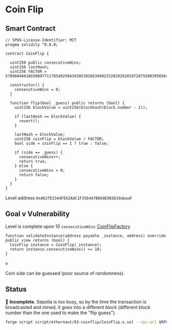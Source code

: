 # Coin Flip

## Smart Contract

```solidity
// SPDX-License-Identifier: MIT
pragma solidity ^0.8.0;

contract CoinFlip {

  uint256 public consecutiveWins;
  uint256 lastHash;
  uint256 FACTOR = 57896044618658097711785492504343953926634992332820282019728792003956564819968;

  constructor() {
    consecutiveWins = 0;
  }

  function flip(bool _guess) public returns (bool) {
    uint256 blockValue = uint256(blockhash(block.number - 1));

    if (lastHash == blockValue) {
      revert();
    }

    lastHash = blockValue;
    uint256 coinFlip = blockValue / FACTOR;
    bool side = coinFlip == 1 ? true : false;

    if (side == _guess) {
      consecutiveWins++;
      return true;
    } else {
      consecutiveWins = 0;
      return false;
    }
  }
}
```

Level address 
`0xA62fE5344FE62AdC1F356447B669E9E6D10abaaF`

## Goal v Vulnerability

Level is complete upon 10 `consecutiveWins`
[CoinFlipFactory](https://github.com/OpenZeppelin/ethernaut/blob/4d4c0a7fb969f69440153718d611b0c39b66a18c/contracts/contracts/levels/CoinFlipFactory.sol#L17)

```solidity
function validateInstance(address payable _instance, address) override public view returns (bool) {
  CoinFlip instance = CoinFlip(_instance);
  return instance.consecutiveWins() >= 10;
}
```

v

Coin side can be guessed (poor source of randomness).

## Status

:red_circle: **Incomplete**. Sepolia is too busy, so by the time the transaction is broadcasted and mined, it goes into a different block (different block number than the one used to make the "flip guess").

```bash
forge script script/ethernaut/03-coinflip/CoinFlip.s.sol --rpc-url $RPC_ETH_TESTNET_SEPOLIA --broadcast -vvvv
```
